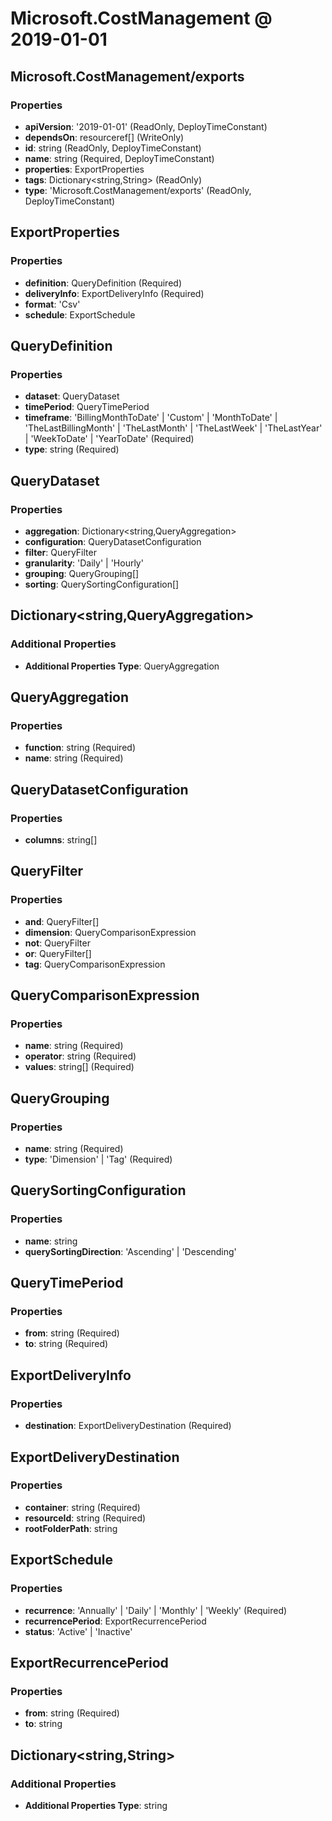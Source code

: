 # Microsoft.CostManagement @ 2019-01-01

## Microsoft.CostManagement/exports
### Properties
* **apiVersion**: '2019-01-01' (ReadOnly, DeployTimeConstant)
* **dependsOn**: resourceref[] (WriteOnly)
* **id**: string (ReadOnly, DeployTimeConstant)
* **name**: string (Required, DeployTimeConstant)
* **properties**: ExportProperties
* **tags**: Dictionary<string,String> (ReadOnly)
* **type**: 'Microsoft.CostManagement/exports' (ReadOnly, DeployTimeConstant)

## ExportProperties
### Properties
* **definition**: QueryDefinition (Required)
* **deliveryInfo**: ExportDeliveryInfo (Required)
* **format**: 'Csv'
* **schedule**: ExportSchedule

## QueryDefinition
### Properties
* **dataset**: QueryDataset
* **timePeriod**: QueryTimePeriod
* **timeframe**: 'BillingMonthToDate' | 'Custom' | 'MonthToDate' | 'TheLastBillingMonth' | 'TheLastMonth' | 'TheLastWeek' | 'TheLastYear' | 'WeekToDate' | 'YearToDate' (Required)
* **type**: string (Required)

## QueryDataset
### Properties
* **aggregation**: Dictionary<string,QueryAggregation>
* **configuration**: QueryDatasetConfiguration
* **filter**: QueryFilter
* **granularity**: 'Daily' | 'Hourly'
* **grouping**: QueryGrouping[]
* **sorting**: QuerySortingConfiguration[]

## Dictionary<string,QueryAggregation>
### Additional Properties
* **Additional Properties Type**: QueryAggregation

## QueryAggregation
### Properties
* **function**: string (Required)
* **name**: string (Required)

## QueryDatasetConfiguration
### Properties
* **columns**: string[]

## QueryFilter
### Properties
* **and**: QueryFilter[]
* **dimension**: QueryComparisonExpression
* **not**: QueryFilter
* **or**: QueryFilter[]
* **tag**: QueryComparisonExpression

## QueryComparisonExpression
### Properties
* **name**: string (Required)
* **operator**: string (Required)
* **values**: string[] (Required)

## QueryGrouping
### Properties
* **name**: string (Required)
* **type**: 'Dimension' | 'Tag' (Required)

## QuerySortingConfiguration
### Properties
* **name**: string
* **querySortingDirection**: 'Ascending' | 'Descending'

## QueryTimePeriod
### Properties
* **from**: string (Required)
* **to**: string (Required)

## ExportDeliveryInfo
### Properties
* **destination**: ExportDeliveryDestination (Required)

## ExportDeliveryDestination
### Properties
* **container**: string (Required)
* **resourceId**: string (Required)
* **rootFolderPath**: string

## ExportSchedule
### Properties
* **recurrence**: 'Annually' | 'Daily' | 'Monthly' | 'Weekly' (Required)
* **recurrencePeriod**: ExportRecurrencePeriod
* **status**: 'Active' | 'Inactive'

## ExportRecurrencePeriod
### Properties
* **from**: string (Required)
* **to**: string

## Dictionary<string,String>
### Additional Properties
* **Additional Properties Type**: string

